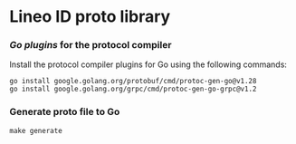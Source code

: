 # Lineo ID proto library

### _Go plugins_ for the protocol compiler

Install the protocol compiler plugins for Go using the following commands:

```
go install google.golang.org/protobuf/cmd/protoc-gen-go@v1.28
go install google.golang.org/grpc/cmd/protoc-gen-go-grpc@v1.2
```

### Generate proto file to Go

```
make generate
```

